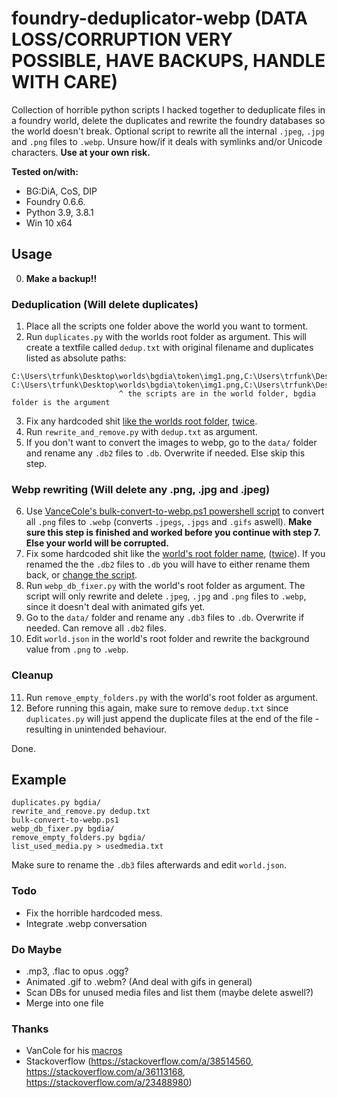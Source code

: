 # foundry-deduplicator-webp (DATA LOSS/CORRUPTION VERY POSSIBLE, HAVE BACKUPS, HANDLE WITH CARE)

Collection of horrible python scripts I hacked together to deduplicate files in a foundry world, delete the duplicates and rewrite the foundry databases so the world doesn't break. Optional script to rewrite all the internal `.jpeg`, `.jpg` and `.png` files to `.webp`. Unsure how/if it deals with symlinks and/or Unicode characters. **Use at your own risk.**

**Tested on/with:** 
- BG:DiA, CoS, DIP
- Foundry 0.6.6. 
- Python 3.9, 3.8.1
- Win 10 x64 

## Usage
0. **Make a backup!!**

### Deduplication (Will delete duplicates)
1. Place all the scripts one folder above the world you want to torment.
2. Run `duplicates.py` with the worlds root folder as argument. This will create a textfile called `dedup.txt` with original filename and duplicates listed as absolute paths:
```
C:\Users\trfunk\Desktop\worlds\bgdia\token\img1.png,C:\Users\trfunk\Desktop\worlds\bgdia\avatar\img3.png
C:\Users\trfunk\Desktop\worlds\bgdia\token\img1.png,C:\Users\trfunk\Desktop\worlds\bgdia\token\img124.png
                        ^ the scripts are in the world folder, bgdia folder is the argument
```
3. Fix any hardcoded shit [like the worlds root folder](../main/rewrite_and_remove.py#L19-L21), [twice](../main/rewrite_and_remove.py#L72).
4. Run `rewrite_and_remove.py` with `dedup.txt` as argument.
5. If you don't want to convert the images to webp, go to the `data/` folder and rename any `.db2` files to `.db`. Overwrite if needed. Else skip this step.

### Webp rewriting (Will delete any .png, .jpg and .jpeg)
6. Use [VanceCole's bulk-convert-to-webp.ps1 powershell script](https://github.com/VanceCole/macros/blob/master/imagemagick/bulk-convert-to-webp.ps1) to convert all `.png` files to `.webp` (converts `.jpegs`, `.jpgs` and `.gifs` aswell). **Make sure this step is finished and worked before you continue with step 7. Else your world will be corrupted.**
7. Fix some hardcoded shit like the [world's root folder name](../main/webp_db_fixer.py#L15-16), ([twice](../main/webp_db_fixer.py#L15-16)). If you renamed the the `.db2` files to `.db` you will have to either rename them back, or [change the script](../main/webp_db_fixer.py#L15-16).
8. Run `webp_db_fixer.py` with the world's root folder as argument. The script will only rewrite and delete `.jpeg`, `.jpg` and `.png` files to `.webp`, since it doesn't deal with animated gifs yet.  
9. Go to the `data/` folder and rename any `.db3` files to `.db`. Overwrite if needed. Can remove all `.db2` files.
10. Edit `world.json` in the world's root folder and rewrite the background value from `.png` to `.webp`.

### Cleanup
11. Run `remove_empty_folders.py` with the world's root folder as argument. 
12. Before running this again, make sure to remove `dedup.txt` since `duplicates.py` will just append the duplicate files at the end of the file - resulting in unintended behaviour.

Done.

## Example

```
duplicates.py bgdia/
rewrite_and_remove.py dedup.txt
bulk-convert-to-webp.ps1
webp_db_fixer.py bgdia/
remove_empty_folders.py bgdia/
list_used_media.py > usedmedia.txt
```
Make sure to rename the `.db3` files afterwards and edit `world.json`. 

### Todo
- Fix the horrible hardcoded mess.
- Integrate .webp conversation

### Do Maybe
- .mp3, .flac to opus .ogg?
- Animated .gif to .webm? (And deal with gifs in general)
- Scan DBs for unused media files and list them (maybe delete aswell?)
- Merge into one file

### Thanks
- VanCole for his [macros](https://github.com/VanceCole/macros)
- Stackoverflow (https://stackoverflow.com/a/38514560, https://stackoverflow.com/a/36113168, https://stackoverflow.com/a/23488980)



